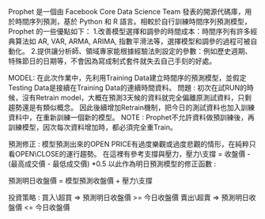 Prophet 是一個由 Facebook Core Data Science Team 發表的開源代碼庫，用於時間序列預測，基於 Python 和 R 語言。相較於自行訓練時間序列預測模型，Prophet 的一些優點如下：‌
1.改善模型選擇和調參的時間成本：時間序列有許多經典算法如 AR, VAR, ARMA, ARIMA, 指數平滑法等，選擇模型和調參的過程可被自動化。
2.提供讓分析師、領域專家能根據經驗法則設定的參數：例如歷史週期、特殊節日的日期等，不會因為寫成制式套件就失去自己手刻的好處。

MODEL:
在此次作業中，先利用Training Data建立時間序的預測模型，並假定Testing Data是接續在Training Data的連續時間資料。
問題 :
初次在試RUN的時候，沒有Retrain model，大概在預測3天候的資料就完全偏離原測試資料，只剩趨勢還是有類似概念。
因此後續增加Retrain機制，把今日的測試資料也加入訓練資料中，在重新訓練一個新的模型。
NOTE :
Prophet不允許資料做預訓練後，再訓練模型，因次每次資料增加時，都必須完全重Train。

預測修正 :
模型預測出來的OPEN PRICE有過度樂觀或過度悲觀的情形，在純粹只看OPEN\CLOSE的運行趨勢。
在這裡有參考支撐與壓力，壓力\支撐 = 收盤價 - (最高成交價 - 最低成交價) *0.5
以此作為明日預測模型的修正函數 :

預測明日收盤價 = 模型預測收盤價 + 壓力\支撐

投資策略 :
買入\超買 => 預測明日收盤價 >= 今日收盤價
賣出\超賣 => 預測明日收盤價 <= 今日收盤價